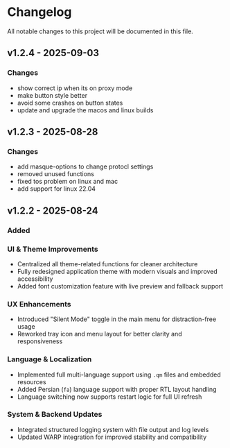 # Changelog

All notable changes to this project will be documented in this file.

## v1.2.4 - 2025-09-03
### Changes
- show correct ip when its on proxy mode
- make button style better
- avoid some crashes on button states
- update and upgrade the macos and linux builds

## v1.2.3 - 2025-08-28
### Changes
- add masque-options to change protocl settings
- removed unused functions
- fixed tos problem on linux and mac
- add support for linux 22.04

## v1.2.2 - 2025-08-24
### Added
### UI & Theme Improvements
- Centralized all theme-related functions for cleaner architecture
- Fully redesigned application theme with modern visuals and improved accessibility
- Added font customization feature with live preview and fallback support

### UX Enhancements
- Introduced "Silent Mode" toggle in the main menu for distraction-free usage
- Reworked tray icon and menu layout for better clarity and responsiveness

### Language & Localization
- Implemented full multi-language support using `.qm` files and embedded resources
- Added Persian (`fa`) language support with proper RTL layout handling
- Language switching now supports restart logic for full UI refresh

### System & Backend Updates
- Integrated structured logging system with file output and log levels
- Updated WARP integration for improved stability and compatibility
